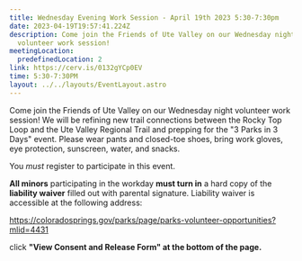 ```yaml
---
title: Wednesday Evening Work Session - April 19th 2023 5:30-7:30pm
date: 2023-04-19T19:57:41.224Z
description: Come join the Friends of Ute Valley on our Wednesday night
  volunteer work session!
meetingLocation:
  predefinedLocation: 2
link: https://cerv.is/0132gYCp0EV
time: 5:30-7:30PM
layout: ../../layouts/EventLayout.astro
---
```

Come join the Friends of Ute Valley on our Wednesday night volunteer work session! We will be refining new trail connections between the Rocky Top Loop and the Ute Valley Regional Trail and prepping for the "3 Parks in 3 Days" event. Please wear pants and closed-toe shoes, bring work gloves, eye protection, sunscreen, water, and snacks.

You *must* register to participate in this event.

**All minors** participating in the workday **must turn in** a hard copy of the **liability waiver** filled out with parental signature. Liability waiver is accessible at the following address:

<https://coloradosprings.gov/parks/page/parks-volunteer-opportunities?mlid=4431>

click **"View Consent and Release Form" at the bottom of the page.**